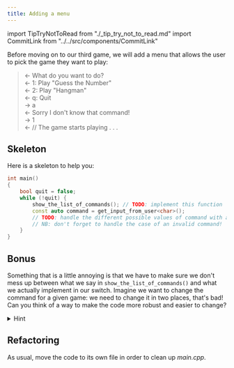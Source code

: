 ```yaml
---
title: Adding a menu
---
```

import TipTryNotToRead from "./_tip_try_not_to_read.md"
import CommitLink from "../../src/components/CommitLink"

Before moving on to our third game, we will add a menu that allows the user to pick the game they want to play:

> ← What do you want to do?<br/>
  ← 1: Play "Guess the Number"<br/>
  ← 2: Play "Hangman"<br/>
  ← q: Quit<br/>
  → a<br/>
  ← Sorry I don't know that command!<br/>
  → 1<br/>
  ← // The game starts playing . . .
  

<TipTryNotToRead />

## Skeleton

Here is a skeleton to help you:

```cpp
int main()
{
    bool quit = false;
    while (!quit) {
        show_the_list_of_commands(); // TODO: implement this function
        const auto command = get_input_from_user<char>();
        // TODO: handle the different possible values of command with a switch
        // NB: don't forget to handle the case of an invalid command!
    }
}
```

<CommitLink hash="2dbe98c7c49f38a9af013a5b17df8e6079f6c78a"/>

## Bonus

Something that is a little annoying is that we have to make sure we don't mess up between what we say in `show_the_list_of_commands()` and what we actually implement in our switch. Imagine we want to change the command for a given game: we need to change it in two places, that's bad! Can you think of a way to make the code more robust and easier to change?
<details>
    <summary>Hint</summary>
    You could define a <code>Game</code> struct that would contain the name of the game as a string and the function you need to call to start the game. Then you can associate a distinct command to each game by storing the game in a map (or an array if you only plan to use numbers: the index of the game will correspond to its command). 
</details>

<CommitLink hash="f63f3317faf40baa9ffbf1dadf3b066fe1065711"/>

## Refactoring

As usual, move the code to its own file in order to clean up *main.cpp*.

<CommitLink hash="c0eb2ced7cfbd8c2d5b0e8a56549e5224b344c28"/>